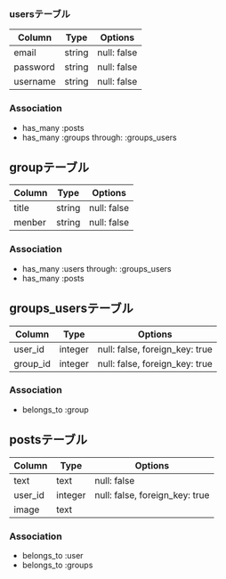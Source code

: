 ### usersテーブル
|Column|Type|Options|
|------|----|-------|
|email|string|null: false|
|password|string|null: false|
|username|string|null: false|
### Association
- has_many :posts
- has_many :groups  through:  :groups_users

## groupテーブル
|Column|Type|Options|
|------|----|-------|
|title|string|null: false|
|menber|string|null: false|
### Association
- has_many :users  through:  :groups_users
- has_many :posts

## groups_usersテーブル

|Column|Type|Options|
|------|----|-------|
|user_id|integer|null: false, foreign_key: true|
|group_id|integer|null: false, foreign_key: true|

### Association
- belongs_to :group
 

## postsテーブル
|Column|Type|Options|
|------|----|-------|
|text|text|null: false|
|user_id|integer|null: false, foreign_key: true|
|image|text||
### Association
- belongs_to :user
- belongs_to :groups